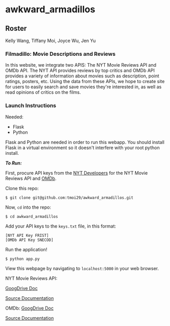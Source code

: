 # awkward_armadillos

## Roster

Kelly Wang, Tiffany Moi, Joyce Wu, Jen Yu

### Filmadillo: Movie Descriptions and Reviews

In this website, we integrate two APIS: The NYT Movie Reviews API and OMDb API. The NYT API provides reviews by top critics and OMDb API provides a variety of information about movies such as description, point ratings, posters, etc. Using the data from these APIs, we hope to create site for users to easily search and save movies they're interested in, as well as read opinions of critics on the films. 

### Launch Instructions

Needed: 
* Flask
* Python

Flask and Python are needed in order to run this webapp. You should install Flask in a virtual environment so it doesn't interfere with your root python install. 

*__To Run:__*

First, procure API keys from the [NYT Developers](http://developer.nytimes.com/) for the NYT Movie Reviews API and [OMDb](http://www.omdbapi.com/apikey.aspx).

Clone this repo: 
```
$ git clone git@github.com:tmoi29/awkward_armadillos.git
```

Now, ```cd``` into the repo: 
```
$ cd awkward_armadillos
```

Add your API keys to the ```keys.txt``` file, in this format: 
```
[NYT API Key FRIST]
[OMDb API Key SNECOD]
```
Run the application!
```
$ python app.py
```
View this webpage by navigating to ```localhost:5000``` in your web browser. 


NYT Movie Reviews API: 

[GoogDrive Doc](https://docs.google.com/a/stuy.edu/document/d/138g9mcEWftJDkWSIxSlhi7eVU6CKA_JUWlwOUcjP1sA/edit?usp=drive_web)

[Source Documentation](http://developer.nytimes.com/movie_reviews_v2.json)

OMDb: 
[GoogDrive Doc](https://drive.google.com/open?id=1hT7aXiAtwTTtCJrx9zArBhlX6mP8RG_V5xldPZjPk8E)

[Source Documentation](http://www.omdbapi.com/)
